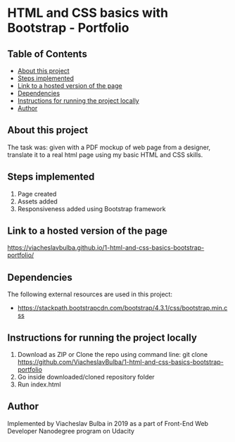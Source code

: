 # HTML and CSS basics with Bootstrap - Portfolio

## Table of Contents

* [About this project](#about-this-project)
* [Steps implemented](#steps-implemented)
* [Link to a hosted version of the page](#link-to-a-hosted-version-of-the-page)
* [Dependencies](#dependencies)
* [Instructions for running the project locally](#instructions-for-running-the-project-locally)
* [Author](#author)

## About this project

The task was: given with a PDF mockup of web page from a designer, translate it to a real html page using my basic HTML and CSS skills.

## Steps implemented

1. Page created
2. Assets added
3. Responsiveness added using Bootstrap framework

## Link to a hosted version of the page

https://viacheslavbulba.github.io/1-html-and-css-basics-bootstrap-portfolio/

## Dependencies

The following external resources are used in this project:

* https://stackpath.bootstrapcdn.com/bootstrap/4.3.1/css/bootstrap.min.css

## Instructions for running the project locally

1. Download as ZIP or Clone the repo using command line: git clone https://github.com/ViacheslavBulba/1-html-and-css-basics-bootstrap-portfolio
2. Go inside downloaded/cloned repository folder
3. Run index.html

## Author

Implemented by Viacheslav Bulba in 2019 as a part of Front-End Web Developer Nanodegree program on Udacity